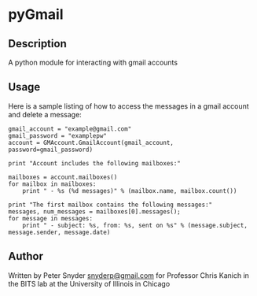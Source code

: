 pyGmail
===

Description
---
A python module for interacting with gmail accounts

Usage
---
Here is a sample listing of how to access the messages in a gmail account and delete
a message:

    gmail_account = "example@gmail.com"
    gmail_password = "examplepw"
    account = GMAccount.GmailAccount(gmail_account, password=gmail_password)

    print "Account includes the following mailboxes:"

    mailboxes = account.mailboxes()
    for mailbox in mailboxes:
        print " - %s (%d messages)" % (mailbox.name, mailbox.count())

    print "The first mailbox contains the following messages:"
    messages, num_messages = mailboxes[0].messages();
    for message in messages:
        print " - subject: %s, from: %s, sent on %s" % (message.subject, message.sender, message.date)

Author
---
Written by Peter Snyder <snyderp@gmail.com> for Professor Chris Kanich in the BITS lab
at the University of Illinois in Chicago
